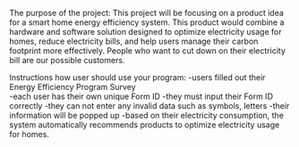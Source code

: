 The purpose of the project:
This project will be focusing on a product idea for a smart home energy efficiency system.
This product would combine a hardware and software solution designed to optimize electricity usage for homes, reduce electricity bills, 
and help users manage their carbon footprint more effectively. 
People who want to cut down on their electricity bill are our possible customers. 


Instructions how user should use your program:
  -users filled out their Energy Efficiency Program Survey  
  -each user has their own unique Form ID
  -they must input their Form ID correctly
  -they can not enter any invalid data such as symbols, letters
  -their information will be popped up 
  -based on their electricity consumption, the system automatically recommends products to  optimize electricity usage for homes.
